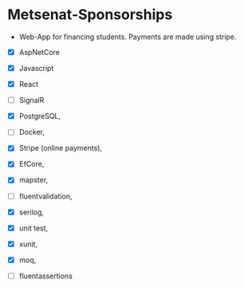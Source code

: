 # Metsenat-Sponsorships
- Web-App for financing students. Payments are made using stripe.

- [x] AspNetCore
- [x] Javascript 
- [x] React 
- [ ] SignalR
- [x] PostgreSQL,
- [ ] Docker,
- [x] Stripe (online payments),
- [x] EfCore,
- [x] mapster,
- [ ] fluentvalidation,
- [x] serilog,

- [x] unit test,
- [x] xunit,
- [x] moq,
- [ ] fluentassertions 
